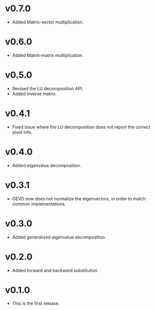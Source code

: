 # v0.7.0

* Added Matrix-vector multiplication.

# v0.6.0

* Added Matrix-matrix multiplication.

# v0.5.0

* Revised the LU decomposition API.
* Added inverse matrix.

# v0.4.1

* Fixed issue where the LU decomposition does not report the correct pivot info.

# v0.4.0

* Added eigenvalue decomposition.

# v0.3.1

* GEVD now does not normalize the eigenvectors, in order to match common implementations.

# v0.3.0

* Added generalized eigenvalue decomposition.

# v0.2.0

* Added forward and backward substitution.

# v0.1.0

* This is the first release.

